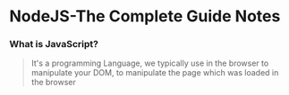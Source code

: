 # NodeJS-The Complete Guide Notes 


### What is JavaScript?

> It's a programming Language, we typically use in the browser to manipulate your DOM, to manipulate the page which was loaded in the browser

